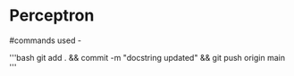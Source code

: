 # Perceptron

#commands used -

'''bash
git add . && commit -m "docstring updated" && git push origin main
'''